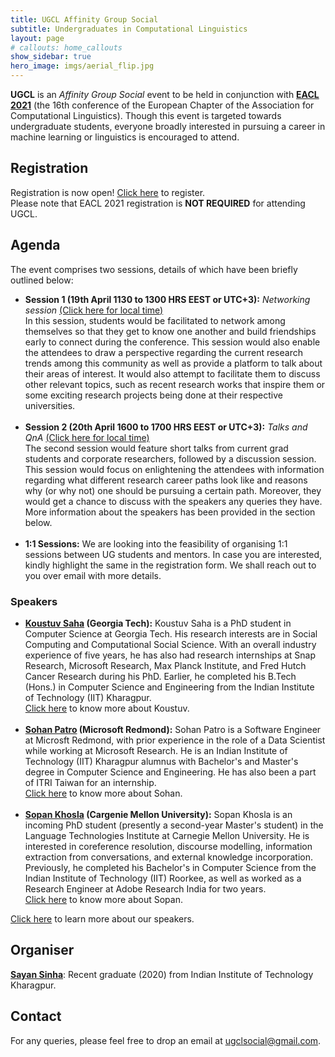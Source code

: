 ```yaml
---
title: UGCL Affinity Group Social
subtitle: Undergraduates in Computational Linguistics
layout: page
# callouts: home_callouts
show_sidebar: true
hero_image: imgs/aerial_flip.jpg
---
```


**UGCL** is an _Affinity Group Social_ event to be held in conjunction with <a href="https://2021.eacl.org/program/diversity/" target="_blank"><b>EACL 2021</b></a> (the 16th conference of the European Chapter of the Association for Computational Linguistics). Though this event is targeted towards undergraduate students, everyone broadly interested in pursuing a career in machine learning or linguistics is encouraged to attend.

## Registration
Registration is now open! <a href="https://docs.google.com/forms/d/e/1FAIpQLSeZ3jIU4g0hwQ1WR8AQT92_y6S5szqXl-RvcItzYtaDW6-ERA/viewform" target="_blank">Click here</a> to register.  
Please note that EACL 2021 registration is **NOT REQUIRED** for attending UGCL.

## Agenda
The event comprises two sessions, details of which have been briefly outlined below:

* **Session 1 (19th April 1130 to 1300 HRS EEST or UTC+3):** _Networking session_ <a href="https://www.timeanddate.com/worldclock/fixedtime.html?msg=UGCL+Session+1&iso=20210419T1130&p1=367&ah=1&am=30" target="_blank">(Click here for local time)</a>  
In this session, students would be facilitated to network among themselves so that they get to know one another and build friendships early to connect during the conference. This session would also enable the attendees to draw a perspective regarding the current research trends among this community as well as provide a platform to talk about their areas of interest. It would also attempt to facilitate them to discuss other relevant topics, such as recent research works that inspire them or some exciting research projects being done at their respective universities.  
&nbsp;  
* **Session 2 (20th April 1600 to 1700 HRS EEST or UTC+3):** _Talks and QnA_ <a href="https://www.timeanddate.com/worldclock/fixedtime.html?msg=UGCL+Session+2&iso=20210420T16&p1=367&ah=1" target="_blank">(Click here for local time)</a>  
The second session would feature short talks from current grad students and corporate researchers, followed by a discussion session. This session would focus on enlightening the attendees with information regarding what different research career paths look like and reasons why (or why not) one should be pursuing a certain path. Moreover, they would get a chance to discuss with the speakers any queries they have. More information about the speakers has been provided in the section below.  
&nbsp;  
* **1:1 Sessions:** We are looking into the feasibility of organising 1:1 sessions between UG students and mentors. In case you are interested, kindly highlight the same in the registration form. We shall reach out to you over email with more details.

### Speakers
* **[Koustuv Saha](/speakers/koustuv) (Georgia Tech):** Koustuv Saha is a PhD student in Computer Science at Georgia Tech. His research interests are in Social Computing and Computational Social Science. With an overall industry experience of five years, he has also had research internships at Snap Research, Microsoft Research, Max Planck Institute, and Fred Hutch Cancer Research during his PhD. Earlier, he completed his B.Tech (Hons.) in Computer Science and Engineering from the Indian Institute of Technology (IIT) Kharagpur.  
[Click here](/speakers/koustuv) to know more about Koustuv.  
&nbsp;  
* **[Sohan Patro](/speakers/sohan) (Microsoft Redmond):** Sohan Patro is a Software Engineer at Microsft Redmond, with prior experience in the role of a Data Scientist while working at Microsoft Research. He is an Indian Institute of Technology (IIT) Kharagpur alumnus with Bachelor's and Master's degree in Computer Science and Engineering. He has also been a part of ITRI Taiwan for an internship.  
[Click here](/speakers/sohan) to know more about Sohan.  
&nbsp;  
* **[Sopan Khosla](/speakers/sopan) (Cargenie Mellon University):** Sopan Khosla is an incoming PhD student (presently a second-year Master's student) in the Language Technologies Institute at Carnegie Mellon University. He is interested in coreference resolution, discourse modelling, information extraction from conversations, and external knowledge incorporation. Previously, he completed his Bachelor's in Computer Science from the Indian Institute of Technology (IIT) Roorkee, as well as worked as a Research Engineer at Adobe Research India for two years.  
[Click here](/speakers/sopan) to know more about Sopan.  

[Click here](/speakers/koustuv) to learn more about our speakers.

## Organiser
[**Sayan Sinha**](/about/#organiser): Recent graduate (2020) from Indian Institute of Technology Kharagpur.

## Contact
For any queries, please feel free to drop an email at [ugclsocial@gmail.com](mailto:ugclsocial@gmail.com).

